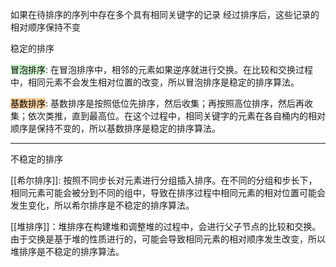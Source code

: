 如果在待排序的序列中存在多个具有相同关键字的记录
经过排序后，这些记录的相对顺序保持不变

稳定的排序

<mark style="background: #BBFABBA6;">冒泡排序</mark>: 在冒泡排序中，相邻的元素如果逆序就进行交换。在比较和交换过程中，相同元素不会发生相对位置的改变，所以冒泡排序是稳定的排序算法。

<mark style="background: #FFB86CA6;">基数排序</mark>: 基数排序是按照低位先排序，然后收集；再按照高位排序，然后再收集；依次类推，直到最高位。在这个过程中，相同关键字的元素在各自桶内的相对顺序是保持不变的，所以基数排序是稳定的排序算法。

---

不稳定的排序

[[希尔排序]]: 按照不同步长对元素进行分组插入排序。在不同的分组和步长下，相同元素可能会被分到不同的组中，导致在排序过程中相同元素的相对位置可能会发生变化，所以希尔排序是不稳定的排序算法。

[[堆排序]]：堆排序在构建堆和调整堆的过程中，会进行父子节点的比较和交换。由于交换是基于堆的性质进行的，可能会导致相同元素的相对顺序发生改变，所以堆排序是不稳定的排序算法。

